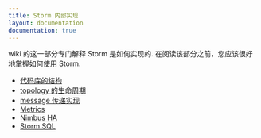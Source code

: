 ```yaml
---
title: Storm 内部实现
layout: documentation
documentation: true
---
```


wiki 的这一部分专门解释 Storm 是如何实现的.
在阅读该部分之前，您应该很好地掌握如何使用 Storm.

- [代码库的结构](Structure-of-the-codebase.html)
- [topology 的生命周期](Lifecycle-of-a-topology.html)
- [message 传递实现](Message-passing-implementation.html)
- [Metrics](Metrics.html)
- [Nimbus HA](nimbus-ha-design.html)
- [Storm SQL](storm-sql-internal.html)
